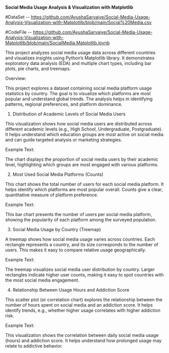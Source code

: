 **Social Media Usage Analysis & Visualization with Matplotlib**

#DataSet -- https://github.com/AyushaSarvaiye/Social-Media-Usage-Analysis-Visualization-with-Matplotlib/blob/main/Social%20Media.csv

#CodeFile -- https://github.com/AyushaSarvaiye/Social-Media-Usage-Analysis-Visualization-with-Matplotlib/blob/main/SocialMedia.Matplotlib.ipynb

This project analyzes social media usage data across different countries and visualizes insights using Python’s Matplotlib library. It demonstrates exploratory data analysis (EDA) and multiple chart types, including bar plots, pie charts, and treemaps.

Overview:

This project explores a dataset containing social media platform usage statistics by country. The goal is to visualize which platforms are most popular and understand global trends. The analysis helps in identifying patterns, regional preferences, and platform dominance.


1. Distribution of Academic Levels of Social Media Users

This visualization shows how social media users are distributed across different academic levels (e.g., High School, Undergraduate, Postgraduate). It helps understand which education groups are most active on social media and can guide targeted analysis or marketing strategies.

Example Text:

The chart displays the proportion of social media users by their academic level, highlighting which groups are most engaged with various platforms.

2. Most Used Social Media Platforms (Counts)

This chart shows the total number of users for each social media platform. It helps identify which platforms are most popular overall. Counts give a clear, quantitative measure of platform preference.

Example Text:

This bar chart presents the number of users per social media platform, showing the popularity of each platform among the surveyed population.

3. Social Media Usage by Country (Treemap)

A treemap shows how social media usage varies across countries. Each rectangle represents a country, and its size corresponds to the number of users. This makes it easy to compare relative usage geographically.

Example Text:

The treemap visualizes social media user distribution by country. Larger rectangles indicate higher user counts, making it easy to spot countries with the most social media engagement.

4. Relationship Between Usage Hours and Addiction Score

This scatter plot (or correlation chart) explores the relationship between the number of hours spent on social media and an addiction score. It helps identify trends, e.g., whether higher usage correlates with higher addiction risk.

Example Text:

This visualization shows the correlation between daily social media usage (hours) and addiction score. It helps understand how prolonged usage may relate to addictive behavior.
